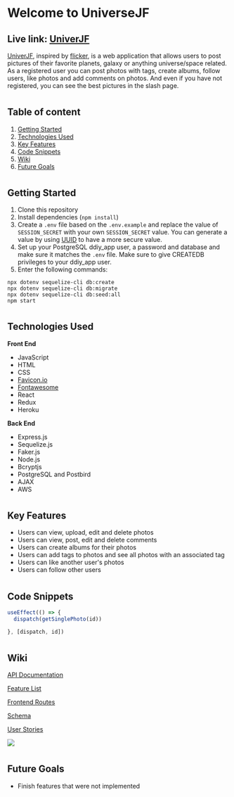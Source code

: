 # Welcome to UniverseJF

## Live link: [UniverJF]( https://universejf.herokuapp.com/)

[UniverJF](https://universejf.herokuapp.com/), inspired by [flicker](https://www.flickr.com/), is a web application that allows users to post pictures of their favorite planets, galaxy or anything universe/space related. As a registered user you can post photos with tags, create albums, follow users, like photos and add comments on photos. And even if you have not registered, you can see the best pictures in the slash page.

#
## Table of content
1. [Getting Started](https://github.com/JeffersonGarcia15/UniverseJF#getting-started)
2. [Technologies Used](https://github.com/JeffersonGarcia15/UniverseJF#technologies-used)
3. [Key Features](https://github.com/JeffersonGarcia15/UniverseJF#key-features)
4. [Code Snippets](https://github.com/JeffersonGarcia15/UniverseJF#code-snippets)
5. [Wiki](https://github.com/JeffersonGarcia15/UniverseJF#wikii)
6. [Future Goals](https://github.com/JeffersonGarcia15/UniverseJF#future-goals)

#
## Getting Started
1. Clone this repository
2. Install dependencies (`npm install`)
3. Create a `.env` file based on the `.env.example` and replace the value of `SESSION_SECRET` with your own `SESSION_SECRET` value. You can generate a value by using [UUID](https://www.npmjs.com/package/uuid) to have a more secure value.
4. Set up your PostgreSQL ddiy_app user, a password and database and make sure it matches the `.env` file. Make sure to give CREATEDB privileges to your ddiy_app user.
5. Enter the following commands:
```
npx dotenv sequelize-cli db:create
npx dotenv sequelize-cli db:migrate
npx dotenv sequelize-cli db:seed:all
npm start
```
#
## Technologies Used
**Front End**
* JavaScript
* HTML
* CSS
* [Favicon.io](https://favicon.io)
* [Fontawesome](http://fontawesome.com/)
* React
* Redux
* Heroku

**Back End**
* Express.js
* Sequelize.js
* Faker.js
* Node.js
* Bcryptjs
* PostgreSQL and Postbird
* AJAX
* AWS

#
## Key Features
* Users can view, upload, edit and delete photos
* Users can view, post, edit and delete comments
* Users can create albums for their photos
* Users can add tags to photos and see all photos with an associated tag
* Users can like another user's photos
* Users can follow other users

#
## Code Snippets

```js
useEffect(() => {
  dispatch(getSinglePhoto(id))

}, [dispatch, id])

```

#
## Wiki
[API Documentation](https://github.com/JeffersonGarcia15/UniverseJF/wiki/API-Documentation)

[Feature List](https://github.com/JeffersonGarcia15/UniverseJF/wiki/MVP-Feature-List)

[Frontend Routes](https://github.com/JeffersonGarcia15/UniverseJF/wiki/Frontend-Routes)

[Schema](https://github.com/JeffersonGarcia15/UniverseJF/wiki/Database-Schema)

[User Stories](https://github.com/JeffersonGarcia15/UniverseJF/wiki/User-Stories)

![](https://live.staticflickr.com/65535/51190674126_888c2b4b52_k.jpg)


# 
## Future Goals
* Finish features that were not implemented
